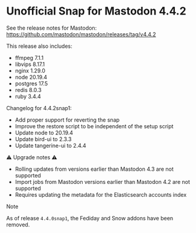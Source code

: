 # Unofficial Snap for Mastodon 4.4.2

See the release notes for Mastodon: https://github.com/mastodon/mastodon/releases/tag/v4.4.2

This release also includes:

* ffmpeg 7.1.1
* libvips 8.17.1
* nginx 1.29.0
* node 20.19.4
* postgres 17.5
* redis 8.0.3
* ruby 3.4.4

Changelog for 4.4.2snap1:

* Add proper support for reverting the snap
* Improve the restore script to be independent of the setup script
* Update node to 20.19.4
* Update bird-ui to 2.3.3
* Update tangerine-ui to 2.4.4

⚠️ Upgrade notes ⚠️

* Rolling updates from versions earlier than Mastodon 4.3 are not supported
* Import jobs from Mastodon versions earlier than Mastodon 4.2 are not supported
* Requires updating the metadata for the Elasticsearch accounts index

> [!NOTE]
> As of release `4.4.0snap1`, the Fediday and Snow addons have been removed.
